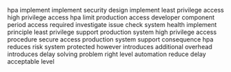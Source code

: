 hpa implement implement security design implement least privilege access high privilege access hpa limit production access developer component period access required investigate issue check system health implement principle least privilege support production system high privilege access procedure secure access production system support consequence hpa reduces risk system protected however introduces additional overhead introduces delay solving problem right level automation reduce delay acceptable level